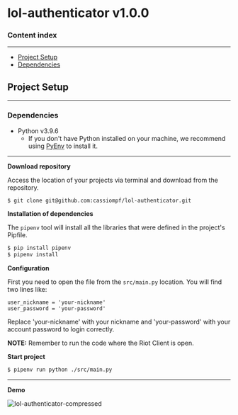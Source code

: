 # lol-authenticator v1.0.0

### Content index
--- 

* [Project Setup](#setup-do-projeto)
* [Dependencies](#dependencies)

## Project Setup
------------------------

### Dependencies

 - Python v3.9.6
     - If you don't have Python installed on your machine, we recommend using [PyEnv](https://github.com/pyenv/pyenv) to install it.

**************************

**Download repository**

Access the location of your projects via terminal and download from the repository.
```bash
$ git clone git@github.com:cassiompf/lol-authenticator.git
```

**Installation of dependencies**

The `pipenv` tool will install all the libraries that were defined in the project's Pipfile.
```bash
$ pip install pipenv
$ pipenv install
```

**Configuration**

First you need to open the file from the `src/main.py` location.
You will find two lines like:

```
user_nickname = 'your-nickname'
user_password = 'your-password'
```

Replace 'your-nickname' with your nickname and 'your-password' with your account password to login correctly.

**NOTE:** Remember to run the code where the Riot Client is open.

**Start project**
```bash
$ pipenv run python ./src/main.py
```

---
**Demo**

![lol-authenticator-compressed](https://user-images.githubusercontent.com/20346767/145660282-faba26fe-6062-476c-9f2f-031e8ed9c83d.gif)
